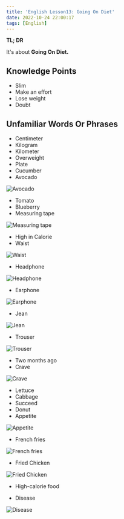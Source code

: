 ```yaml
---
title: 'English Lesson13: Going On Diet'
date: 2022-10-24 22:00:17
tags: [English]
---
```






**TL; DR**



It's about **Going On Diet.**



<!--more-->



## Knowledge Points



+ Slim
+ Make an effort
+ Lose weight
+ Doubt

## Unfamiliar Words Or Phrases



+ Centimeter
+ Kilogram
+ Kilometer
+ Overweight
+ Plate
+ Cucumber
+ Avocado

![Avocado](./Avocados-3d84a3a.jpg)

+ Tomato
+ Blueberry
+ Measuring tape

![Measuring tape](./rolling-white-pvc-measuring-tape-picture-id1328122922.jpeg)

+ High in Calorie
+ Waist

![Waist](./Waist.png)

+ Headphone

![Headphone](./solo3-pdp-p02.png.large.2x.png)

+ Earphone

![Earphone](./MYMC2?wid=1144&hei=1144&fmt=jpeg&qlt=90&.jpeg)

+ Jean

![Jean](./goods_453408_sub14.jpg)

+ Trouser

![Trouser](./Snitch_July22_7794_400x.jpg)

+ Two months ago
+ Crave

![Crave](./021518_sweetandsaltycravings_1920x960.jpg)

+ Lettuce
+ Cabbage
+ Succeed
+ Donut
+ Appetite

![Appetite](./istock_000008090452xsmall.jpg)

+ French fries

![French fries](./54659021.gif)

+ Fried Chicken

![Fried Chicken](./Facetune_06-10-2020-15-37-58-scaled.jpg)

+ High-calorie food

+ Disease

![Disease](./main_928px.jpg)
